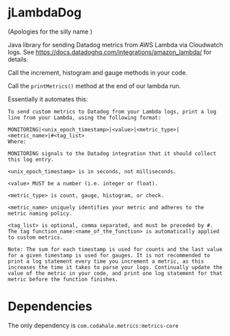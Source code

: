 # jLambdaDog
(Apologies for the silly name ) 

Java library for sending Datadog metrics from AWS Lambda via Cloudwatch logs. See https://docs.datadoghq.com/integrations/amazon_lambda/ for details. 

Call the increment, histogram and gauge methods in your code. 

Call the `printMetrics()` method at the end of our lambda run. 

Essentially it automates this: 

```
To send custom metrics to Datadog from your Lambda logs, print a log line from your Lambda, using the following format:

MONITORING|<unix_epoch_timestamp>|<value>|<metric_type>|<metric_name>|#<tag_list>
Where:

MONITORING signals to the Datadog integration that it should collect this log entry.

<unix_epoch_timestamp> is in seconds, not milliseconds.

<value> MUST be a number (i.e. integer or float).

<metric_type> is count, gauge, histogram, or check.

<metric_name> uniquely identifies your metric and adheres to the metric naming policy.

<tag_list> is optional, comma separated, and must be preceded by #. The tag function_name:<name_of_the_function> is automatically applied to custom metrics.

Note: The sum for each timestamp is used for counts and the last value for a given timestamp is used for gauges. It is not recommended to print a log statement every time you increment a metric, as this increases the time it takes to parse your logs. Continually update the value of the metric in your code, and print one log statement for that metric before the function finishes.

```

# Dependencies

The only dependency is `com.codahale.metrics:metrics-core`